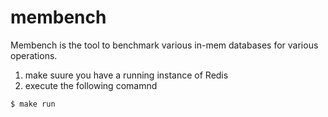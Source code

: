membench
===

Membench is the tool to benchmark various in-mem databases for various operations.

1. make suure you have a running instance of Redis
2. execute the following comamnd

```
$ make run
```
